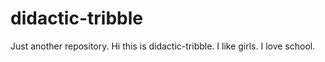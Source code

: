 # didactic-tribble
Just another repository.
Hi this is didactic-tribble. I like girls. I love school.
